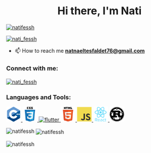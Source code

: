 <h1 align="center">Hi there, I'm Nati</h1>
<p align="left"> <a href="https://github.com/ryo-ma/github-profile-trophy"><img src="https://github-profile-trophy.vercel.app/?username=natifessh" alt="natifessh" /></a> </p>

<p align="left"> <a href="https://twitter.com/nati_fessh" target="blank"><img src="https://img.shields.io/twitter/follow/nati_fessh?logo=twitter&style=for-the-badge" alt="nati_fessh" /></a> </p>

- 📫 How to reach me **natnaeltesfaldet76@gmail.com**

<h3 align="left">Connect with me:</h3>
<p align="left">
<a href="https://twitter.com/nati_fessh" target="blank"><img align="center" src="https://raw.githubusercontent.com/rahuldkjain/github-profile-readme-generator/master/src/images/icons/Social/twitter.svg" alt="nati_fessh" height="30" width="40" /></a>
</p>

<h3 align="left">Languages and Tools:</h3>
<p align="left"> <a href="https://www.w3schools.com/cpp/" target="_blank" rel="noreferrer"> <img src="https://raw.githubusercontent.com/devicons/devicon/master/icons/cplusplus/cplusplus-original.svg" alt="cplusplus" width="40" height="40"/> </a> <a href="https://www.w3schools.com/css/" target="_blank" rel="noreferrer"> <img src="https://raw.githubusercontent.com/devicons/devicon/master/icons/css3/css3-original-wordmark.svg" alt="css3" width="40" height="40"/> </a> <a href="https://flutter.dev" target="_blank" rel="noreferrer"> <img src="https://www.vectorlogo.zone/logos/flutterio/flutterio-icon.svg" alt="flutter" width="40" height="40"/> </a> <a href="https://www.w3.org/html/" target="_blank" rel="noreferrer"> <img src="https://raw.githubusercontent.com/devicons/devicon/master/icons/html5/html5-original-wordmark.svg" alt="html5" width="40" height="40"/> </a> <a href="https://developer.mozilla.org/en-US/docs/Web/JavaScript" target="_blank" rel="noreferrer"> <img src="https://raw.githubusercontent.com/devicons/devicon/master/icons/javascript/javascript-original.svg" alt="javascript" width="40" height="40"/> </a> <a href="https://reactjs.org/" target="_blank" rel="noreferrer"> <img src="https://raw.githubusercontent.com/devicons/devicon/master/icons/react/react-original-wordmark.svg" alt="react" width="40" height="40"/> </a> <a href="https://www.rust-lang.org" target="_blank" rel="noreferrer"> <img src="https://raw.githubusercontent.com/devicons/devicon/master/icons/rust/rust-plain.svg" alt="rust" width="40" height="40"/> </a> </p>

<p><img align="left" src="https://github-readme-stats.vercel.app/api/top-langs?username=natifessh&show_icons=true&locale=en&layout=compact" alt="natifessh" /></p>

<p>&nbsp;<img align="center" src="https://github-readme-stats.vercel.app/api?username=natifessh&show_icons=true&locale=en" alt="natifessh" /></p>

<p><img align="center" src="https://github-readme-streak-stats.herokuapp.com/?user=natifessh&" alt="natifessh" /></p>
